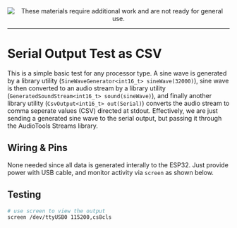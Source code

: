 <!--
Maintainer:   jeffskinnerbox@yahoo.com / www.jeffskinnerbox.me
Version:      0.0.0
-->


<div align="center">
<img src="http://www.foxbyrd.com/wp-content/uploads/2018/02/file-4.jpg" title="These materials require additional work and are not ready for general use." align="center">
</div>


----


# Serial Output Test as CSV
This is a simple basic test for any processor type.
A sine wave is generated by a library utility (`SineWaveGenerator<int16_t> sineWave(32000)`),
sine wave is then converted to an audio stream by a library utility (`GeneratedSoundStream<int16_t> sound(sineWave)`),
and finally another library utility (`CsvOutput<int16_t> out(Serial)`)
converts the audio stream to comma seperate values (CSV) directed at stdout.
Effectively, we are just sending a generated sine wave to the serial output,
but passing it through the AudioTools Streams library.

## Wiring & Pins
None needed since all data is generated interally to the ESP32.
Just provide power with USB cable, and monitor activity via `screen` as shown below.

## Testing
```bash
# use screen to view the output
screen /dev/ttyUSB0 115200,cs8cls
```

